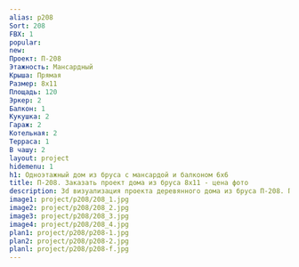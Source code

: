 ```yaml
---
alias: p208
Sort: 208
FBX: 1
popular: 
new: 
Проект: П-208
Этажность: Мансардный
Крыша: Прямая
Размер: 8х11
Площадь: 120
Эркер: 2
Балкон: 1
Кукушка: 2
Гараж: 2
Котельная: 2
Терраса: 1
В чашу: 2
layout: project
hidemenu: 1
h1: Одноэтажный дом из бруса с мансардой и балконом 6х6
title: П-208. Заказать проект дома из бруса 8х11 - цена фото
description: 3d визуализация проекта деревянного дома из бруса П-208. Площадь 120 м2, размер 8х11. Вы можете внести любые изменения в проект.
image1: project/p208/208_1.jpg
image2: project/p208/208_2.jpg
image3: project/p208/208_3.jpg
image4: project/p208/208_4.jpg
plan1: project/p208/p208-1.jpg
plan2: project/p208/p208-2.jpg
planl: project/p208/p208-f.jpg
---
```

